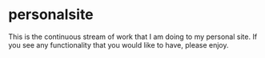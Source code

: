 personalsite
============

This is the continuous stream of work that I am doing to my personal site. If you see any functionality that you would like to have, please enjoy.
